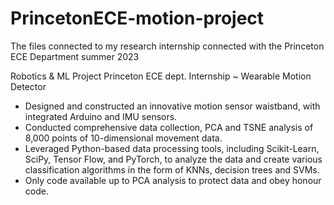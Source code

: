 # PrincetonECE-motion-project
The files connected to my research internship connected with the Princeton ECE Department summer 2023 

Robotics & ML Project Princeton ECE dept. Internship ~ Wearable Motion Detector
- Designed and constructed an innovative motion sensor waistband, with integrated Arduino and IMU sensors.
- Conducted comprehensive data collection, PCA and TSNE analysis of 8,000 points of 10-dimensional movement data. 
- Leveraged Python-based data processing tools, including Scikit-Learn, SciPy, Tensor Flow, and PyTorch, to analyze the data and create various classification algorithms in the form of KNNs, decision trees and SVMs.
- Only code available up to PCA analysis to protect data and obey honour code. 
